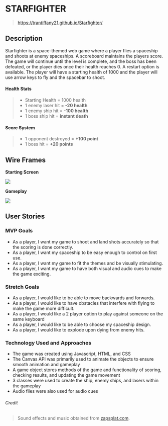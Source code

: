 # STARFIGHTER

> https://trantiffany21.github.io/Starfighter/

## Description
Starfighter is a space-themed web game where a player flies a spaceship and shoots at enemy spaceships. A scoreboard maintains the players score. The game will continue until the level is complete, and the boss has been defeated, or the player dies once their health reaches 0. A restart option is available. The player will have a starting health of 1000 and the player will use arrow keys to fly and the spacebar to shoot. 

#### Health Stats

>- Starting Health = 1000 health
>- 1 enemy laser hit = **-20 health**
>- 1 enemy ship hit = **-100 health**
>- 1 boss ship hit = **instant death**

#### Score System

>- 1 opponent destroyed = **+100 point**
>- 1 boss hit = **+20 points**


## Wire Frames
**Starting Screen**

![](https://cdn.discordapp.com/attachments/580937803869716480/874795917478330398/Untitled_Artwork.png)

**Gameplay**

![](https://cdn.discordapp.com/attachments/580937803869716480/874798726726701156/Untitled_Artwork.png)



## User Stories


### MVP Goals
- As a player, I want my game to shoot and land shots accurately so that the scoring is done correctly.
- As a player, I want my spaceship to be easy enough to control on first use.
- As a player, I want my game to fit the themes and be visually stimulating.
- As a player, I want my game to have both visual and audio cues to make the game exciting.

### Stretch Goals
- As a player, I would like to be able to move backwards and forwards.
- As a player, I would like to have obstacles that interfere with flying to make the game more difficult.
- As a player, I would like a 2 player option to play against someone on the same keyboard
- As a player, I would like to be able to choose my spaceship design.
- As a player, I would like to explode upon dying from enemy hits.


### Technology Used and Approaches
- The game was created using Javascript, HTML, and CSS
- The Canvas API was primarily used to animate the objects to ensure smooth animation and gameplay
- A game object stores methods of the game and functionality of scoring, checking results, and updating the game movement
- 3 classes were used to create the ship, enemy ships, and lasers within the gameplay
- Audio files were also used for audio cues

###### Credit
> Sound effects and music obtained from [zapsplat.com](https://www.zapsplat.com).

